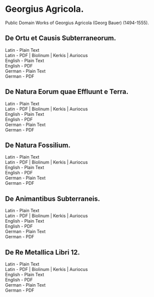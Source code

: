 # Georgius Agricola.

Public Domain Works of Georgius Agricola (Georg Bauer) (1494-1555).

## De Ortu et Causis Subterraneorum.

Latin - Plain Text  
Latin - PDF | Biolinum | Kerkis | Auriocus  
English - Plain Text  
English - PDF  
German - Plain Text  
German - PDF  

## De Natura Eorum quae Effluunt e Terra.

Latin - Plain Text  
Latin - PDF | Biolinum | Kerkis | Auriocus  
English - Plain Text  
English - PDF  
German - Plain Text  
German - PDF  

## De Natura Fossilium.

Latin - Plain Text  
Latin - PDF | Biolinum | Kerkis | Auriocus  
English - Plain Text  
English - PDF  
German - Plain Text  
German - PDF  

## De Animantibus Subterraneis.

Latin - Plain Text  
Latin - PDF | Biolinum | Kerkis | Auriocus  
English - Plain Text  
English - PDF  
German - Plain Text  
German - PDF  

## De Re Metallica Libri 12.

Latin - Plain Text  
Latin - PDF | Biolinum | Kerkis | Auriocus  
English - Plain Text  
English - PDF  
German - Plain Text  
German - PDF  
